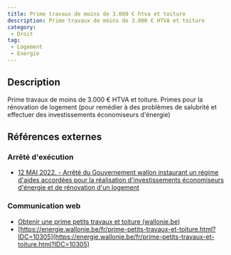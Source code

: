 ```yaml
---
title: Prime travaux de moins de 3.000 € htva et toiture
description: Prime travaux de moins de 3.000 € HTVA et toiture
category: 
 - Droit
tag: 
 - Logement
 - Energie
---
```


## Description

Prime travaux de moins de 3.000 € HTVA et toiture.
Primes pour la rénovation de logement (pour remédier à des problèmes de salubrité et effectuer des investissements économiseurs d'énergie)

## Références externes 

### Arrêté d'exécution

- [12 MAI 2022. - Arrêté du Gouvernement wallon instaurant un régime d'aides accordées pour la réalisation d'investissements économiseurs d'énergie et de rénovation d'un logement ](https://wallex.wallonie.be/eli/arrete/2022/05/12/2022033185/2023/03/01)
### Communication web

- [Obtenir une prime petits travaux et toiture (wallonie.be)](https://www.wallonie.be/fr/demarches/obtenir-une-prime-petits-travaux-et-toiture)
- [https://energie.wallonie.be/fr/prime-petits-travaux-et-toiture.html?IDC=10305](https://energie.wallonie.be/fr/prime-petits-travaux-et-toiture.html?IDC=10305)


